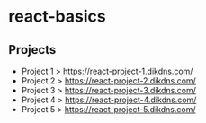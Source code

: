 # react-basics

## Projects
- Project 1 > https://react-project-1.dikdns.com/
- Project 2 > https://react-project-2.dikdns.com/
- Project 3 > https://react-project-3.dikdns.com/
- Project 4 > https://react-project-4.dikdns.com/
- Project 5 > https://react-project-5.dikdns.com/
